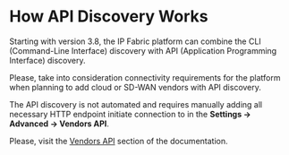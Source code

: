# How API Discovery Works

Starting with version 3.8, the IP Fabric platform can combine the CLI (Command-Line Interface) discovery with API (Application Programming Interface) discovery.

Please, take into consideration connectivity requirements for the platform when planning to add cloud or SD-WAN vendors with API discovery.

The API discovery is not automated and requires manually adding all necessary HTTP endpoint initiate connection to in the **Settings → Advanced → Vendors API**.

Please, visit the [Vendors API](../../../IP_Fabric_Settings/advanced/Vendors_API/index.md) section of the documentation.
